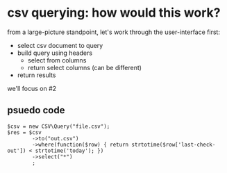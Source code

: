 # csv querying: how would this work?

from a large-picture standpoint, let's work through the user-interface first:

* select csv document to query
* build query using headers
    * select from columns
    * return select columns (can be different)
* return results

we'll focus on #2

## psuedo code

```
$csv = new CSV\Query("file.csv");
$res = $csv
        ->to("out.csv")
        ->where(function($row) { return strtotime($row['last-check-out']) < strtotime('today'); })
        ->select("*")
        ;
```